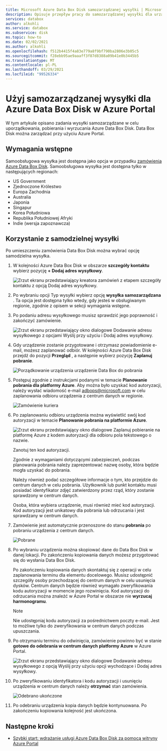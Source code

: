 ```yaml
---
title: Microsoft Azure Data Box Disk samozarządzanej wysyłki | Microsoft Docs danych
description: Opisuje przepływ pracy do samozarządzanej wysyłki dla urządzeń Azure Data Box Disk
services: databox
author: alkohli
ms.service: databox
ms.subservice: disk
ms.topic: how-to
ms.date: 02/02/2021
ms.author: alkohli
ms.openlocfilehash: f512b4415f4a83e779a8f9bf790ba2806e3b05c5
ms.sourcegitcommit: f28ebb95ae9aaaff3f87d8388a09b41e0b3445b5
ms.translationtype: MT
ms.contentlocale: pl-PL
ms.lasthandoff: 03/29/2021
ms.locfileid: "99526334"
---
```

# <a name="use-self-managed-shipping-for-azure-data-box-disk-in-the-azure-portal"></a>Użyj samozarządzanej wysyłki dla Azure Data Box Disk w Azure Portal

W tym artykule opisano zadania wysyłki samozarządzane w celu uporządkowania, pobierania i wyrzucania Azure Data Box Disk. Data Box Disk można zarządzać przy użyciu Azure Portal.

## <a name="prerequisites"></a>Wymagania wstępne

Samoobsługowa wysyłka jest dostępna jako opcja w przypadku [zamówienia Azure Data Box Disk](data-box-disk-deploy-ordered.md). Samoobsługowa wysyłka jest dostępna tylko w następujących regionach:

* US Government
* Zjednoczone Królestwo
* Europa Zachodnia
* Australia
* Japonia
* Singapur
* Korea Południowa
* Republika Południowej Afryki
* Indie (wersja zapoznawcza)

## <a name="use-self-managed-shipping"></a>Korzystanie z samodzielnej wysyłki

Po umieszczeniu zamówienia Data Box Disk można wybrać opcję samodzielna wysyłka.

1. W kolejności Azure Data Box Disk w obszarze **szczegóły kontaktu** wybierz pozycję **+ Dodaj adres wysyłkowy**.

   ![Zrzut ekranu przedstawiający kreatora zamówień z etapem szczegóły kontaktu z opcją Dodaj adres wysyłkowy.](media\data-box-portal-customer-managed-shipping\choose-self-managed-shipping-1.png)

2. Po wybraniu opcji Typ wysyłki wybierz opcję **wysyłka samozarządzana** . Ta opcja jest dostępna tylko wtedy, gdy jesteś w obsługiwanym regionie, zgodnie z opisem w sekcji wymagania wstępne.

3. Po podaniu adresu wysyłkowego musisz sprawdzić jego poprawność i zakończyć zamówienie.

   ![Zrzut ekranu przedstawiający okno dialogowe Dodawanie adresu wysyłkowego z opcjami Wyślij przy użyciu i Dodaj adres wysyłkowy.](media\data-box-portal-customer-managed-shipping\choose-self-managed-shipping-2.png)

4. Gdy urządzenie zostanie przygotowane i otrzymasz powiadomienie e-mail, możesz zaplanować odbiór. W kolejności Azure Data Box Disk przejdź do pozycji **Przegląd** , a następnie wybierz pozycję **Zaplanuj pobranie**.

   ![Porządkowanie urządzenia urządzenie Data Box do pobrania](media\data-box-disk-portal-customer-managed-shipping\data-box-disk-user-pickup-01b.png)

5. Postępuj zgodnie z instrukcjami podanymi w temacie **Planowanie pobrania dla platformy Azure**. Aby można było uzyskać kod autoryzacji, należy wysłać wiadomość e-mail [adbops@microsoft.com](mailto:adbops@microsoft.com) w celu zaplanowania odbioru urządzenia z centrum danych w regionie.

   ![Zamówienie kuriera](media\data-box-disk-portal-customer-managed-shipping\data-box-disk-user-pickup-02c.png)

6. Po zaplanowaniu odbioru urządzenia można wyświetlić swój kod autoryzacji w temacie **Planowanie pobrania na platformie Azure**.

   ![Zrzut ekranu przedstawiający okno dialogowe Zaplanuj pobieranie na platformę Azure z kodem autoryzacji dla odbioru pola tekstowego o nazwie.](media\data-box-disk-portal-customer-managed-shipping\data-box-disk-authcode-01b.png)

   Zanotuj ten kod autoryzacji.

   Zgodnie z wymaganiami dotyczącymi zabezpieczeń, podczas planowania pobrania należy zaprezentować nazwę osoby, która będzie mogła uzyskać do pobrania.

   Należy również podać szczegółowe informacje o tym, kto przejdzie do centrum danych w celu pobrania. Użytkownik lub punkt kontaktu musi posiadać identyfikator zdjęć zatwierdzony przez rząd, który zostanie sprawdzony w centrum danych.

   Osoba, która wybiera urządzenie, musi również mieć kod autoryzacji. Kod autoryzacji jest unikatowy dla pobrania lub odrzucania i jest sprawdzany w centrum danych.

7. Zamówienie jest automatycznie przenoszone do stanu **pobrania** po pobraniu urządzenia z centrum danych.

   ![Pobrane](media\data-box-disk-portal-customer-managed-shipping\data-box-disk-ready-disk-01b.png)

8. Po wybraniu urządzenia można skopiować dane do Data Box Disk w danej lokacji. Po zakończeniu kopiowania danych możesz przygotować się do wysłania Data Box Disk.

   Po zakończeniu kopiowania danych skontaktuj się z operacji w celu zaplanowania terminu dla elementu docelowego. Musisz udostępnić szczegóły osoby przechodzącej do centrum danych w celu usunięcia dysków. Centrum danych będzie również wymagało zweryfikowania kodu autoryzacji w momencie jego rozwinięcia. Kod autoryzacji do odrzucania można znaleźć w Azure Portal w obszarze nie **wyrzucaj harmonogramu**.

   > [!NOTE]
   > Nie udostępniaj kodu autoryzacji za pośrednictwem poczty e-mail. Jest to możliwe tylko do zweryfikowania w centrum danych podczas upuszczania.

9. Po otrzymaniu terminu do odwinięcia, zamówienie powinno być w stanie **gotowe do odebrania w centrum danych platformy Azure** w Azure Portal.

   ![Zrzut ekranu przedstawiający okno dialogowe Dodawanie adresu wysyłkowego z opcją Wyślij przy użyciu opcji wychodzące i Dodaj adres wysyłkowy.](media\data-box-disk-portal-customer-managed-shipping\data-box-disk-authcode-dropoff-02b.png)

10. Po zweryfikowaniu identyfikatora i kodu autoryzacji i usunięciu urządzenia w centrum danych należy **otrzymać** stan zamówienia.

    ![Odebrano ukończone](media\data-box-disk-portal-customer-managed-shipping\data-box-disk-received-01a.png)

11. Po odebraniu urządzenia kopia danych będzie kontynuowana. Po zakończeniu kopiowania kolejność jest ukończona.

## <a name="next-steps"></a>Następne kroki

* [Szybki start: wdrażanie usługi Azure Data Box Disk za pomocą witryny Azure Portal](data-box-disk-quickstart-portal.md)
